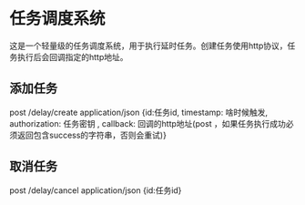 # 任务调度系统
这是一个轻量级的任务调度系统，用于执行延时任务。创建任务使用http协议，任务执行后会回调指定的http地址。

## 添加任务
post /delay/create application/json {id:任务id, timestamp: 啥时候触发, authorization: 任务密钥 , callback: 回调的http地址(post ，如果任务执行成功必须返回包含success的字符串，否则会重试)}

## 取消任务
post /delay/cancel application/json {id:任务id} 
